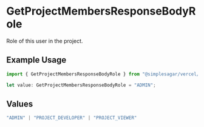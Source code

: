 # GetProjectMembersResponseBodyRole

Role of this user in the project.

## Example Usage

```typescript
import { GetProjectMembersResponseBodyRole } from "@simplesagar/vercel/models/getprojectmembersop.js";

let value: GetProjectMembersResponseBodyRole = "ADMIN";
```

## Values

```typescript
"ADMIN" | "PROJECT_DEVELOPER" | "PROJECT_VIEWER"
```